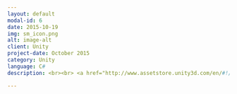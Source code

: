 ```yaml
---
layout: default
modal-id: 6
date: 2015-10-19
img: sm_icon.png
alt: image-alt
client: Unity
project-date: October 2015
category: Unity 
language: C# 
description: <br><br> <a href="http://www.assetstore.unity3d.com/en/#!/content/45977"> Unity Store </a>

---
```


